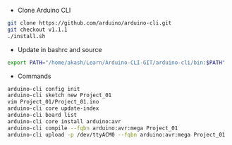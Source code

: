 
- Clone Arduino CLI
```bash
git clone https://github.com/arduino/arduino-cli.git
git checkout v1.1.1
./install.sh
```

- Update in bashrc and source
```bash
export PATH="/home/akash/Learn/Arduino-CLI-GIT/arduino-cli/bin:$PATH"
```

- Commands
```bash
arduino-cli config init
arduino-cli sketch new Project_01
vim Project_01/Project_01.ino
arduino-cli core update-index
arduino-cli board list
arduino-cli core install arduino:avr
arduino-cli compile --fqbn arduino:avr:mega Project_01
arduino-cli upload -p /dev/ttyACM0 --fqbn arduino:avr:mega Project_01
```
